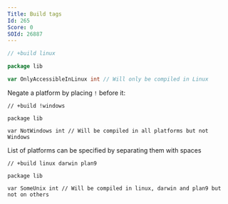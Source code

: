 ```yaml
---
Title: Build tags
Id: 265
Score: 0
SOId: 26887
---
```

```go
// +build linux

package lib

var OnlyAccessibleInLinux int // Will only be compiled in Linux
```

Negate a platform by placing `!` before it:
<!-- language: lang -->
```
// +build !windows

package lib

var NotWindows int // Will be compiled in all platforms but not Windows
```

List of platforms can be specified by separating them with spaces
<!-- language: lang -->
```
// +build linux darwin plan9

package lib

var SomeUnix int // Will be compiled in linux, darwin and plan9 but not on others
```
